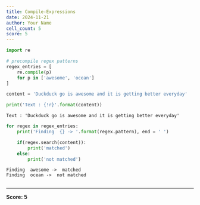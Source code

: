```yaml
---
title: Compile-Expressions
date: 2024-11-21
author: Your Name
cell_count: 5
score: 5
---
```


```python
import re
```


```python
# precompile regex patterns
regex_entries = [
    re.compile(p)
    for p in ['awesome', 'ocean']
]
```


```python
content = 'Duckduck go is awesome and it is getting better everyday'

print('Text : {!r}'.format(content))
```

    Text : 'Duckduck go is awesome and it is getting better everyday'



```python
for regex in regex_entries:
    print('Finding  {} -> '.format(regex.pattern), end = ' ')

    if(regex.search(content)):
        print('matched')
    else:
        print('not matched')
```

    Finding  awesome ->  matched
    Finding  ocean ->  not matched



```python

```


---
**Score: 5**